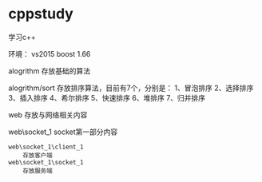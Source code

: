 # cppstudy
学习c++

环境：
	vs2015
	boost 1.66

alogrithm
   存放基础的算法
   
alogrithm/sort
    存放排序算法，目前有7个，分别是：
	1、冒泡排序
	2、选择排序
	3、插入排序
	4、希尔排序
	5、快速排序
	6、堆排序
	7、归并排序


	
web
	存放与网络相关内容

web\socket_1
	socket第一部分内容
	
	web\socket_1\client_1
		存放客户端
	web\socket_1\socket_1
		存放服务端